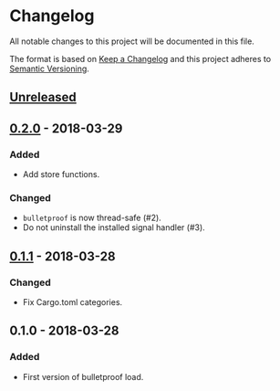 # Changelog
All notable changes to this project will be documented in this file.

The format is based on [Keep a Changelog](http://keepachangelog.com/en/1.0.0/)
and this project adheres to [Semantic Versioning](http://semver.org/spec/v2.0.0.html).

## [Unreleased]

## [0.2.0] - 2018-03-29
### Added
- Add store functions.

### Changed
- `bulletproof` is now thread-safe (#2).
- Do not uninstall the installed signal handler (#3).

## [0.1.1] - 2018-03-28
### Changed
- Fix Cargo.toml categories.

## 0.1.0 - 2018-03-28
### Added
- First version of bulletproof load.

[Unreleased]: https://github.com/jeehoonkang/bulletproof-rs/compare/v0.2.0...HEAD
[0.2.0]: https://github.com/jeehoonkang/bulletproof-rs/compare/v0.1.1...v0.2.0
[0.1.1]: https://github.com/jeehoonkang/bulletproof-rs/compare/v0.1.0...v0.1.1
